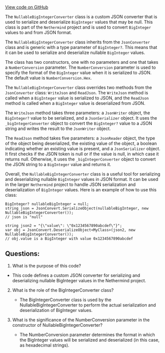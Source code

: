 [View code on GitHub](https://github.com/nethermindeth/nethermind/Nethermind.Serialization.Json/NullableBigIntegerConverter.cs)

The `NullableBigIntegerConverter` class is a custom JSON converter that is used to serialize and deserialize `BigInteger` values that may be null. This class is part of the `Nethermind` project and is used to convert `BigInteger` values to and from JSON format.

The `NullableBigIntegerConverter` class inherits from the `JsonConverter` class and is generic with a type parameter of `BigInteger?`. This means that it can be used to serialize and deserialize nullable `BigInteger` values.

The class has two constructors, one with no parameters and one that takes a `NumberConversion` parameter. The `NumberConversion` parameter is used to specify the format of the `BigInteger` value when it is serialized to JSON. The default value is `NumberConversion.Hex`.

The `NullableBigIntegerConverter` class overrides two methods from the `JsonConverter` class: `WriteJson` and `ReadJson`. The `WriteJson` method is called when a `BigInteger` value is serialized to JSON, and the `ReadJson` method is called when a `BigInteger` value is deserialized from JSON.

The `WriteJson` method takes three parameters: a `JsonWriter` object, the `BigInteger?` value to be serialized, and a `JsonSerializer` object. It uses the `_bigIntegerConverter` object to convert the `BigInteger?` value to a JSON string and writes the result to the `JsonWriter` object.

The `ReadJson` method takes five parameters: a `JsonReader` object, the type of the object being deserialized, the existing value of the object, a boolean indicating whether an existing value is present, and a `JsonSerializer` object. It first checks if the JSON token is null or if the value is null, in which case it returns null. Otherwise, it uses the `_bigIntegerConverter` object to convert the JSON string to a `BigInteger` value and returns it.

Overall, the `NullableBigIntegerConverter` class is a useful tool for serializing and deserializing nullable `BigInteger` values in JSON format. It can be used in the larger `Nethermind` project to handle JSON serialization and deserialization of `BigInteger` values. Here is an example of how to use this class:

```
BigInteger? nullableBigInteger = null;
string json = JsonConvert.SerializeObject(nullableBigInteger, new NullableBigIntegerConverter());
// json is "null"

string json2 = "{\"value\": \"0x1234567890abcdef\"}";
var obj = JsonConvert.DeserializeObject<MyClass>(json2, new NullableBigIntegerConverter());
// obj.value is a BigInteger with value 0x1234567890abcdef
```
## Questions: 
 1. What is the purpose of this code?
   - This code defines a custom JSON converter for serializing and deserializing nullable BigInteger values in the Nethermind project.

2. What is the role of the BigIntegerConverter class?
   - The BigIntegerConverter class is used by the NullableBigIntegerConverter to perform the actual serialization and deserialization of BigInteger values.

3. What is the significance of the NumberConversion parameter in the constructor of NullableBigIntegerConverter?
   - The NumberConversion parameter determines the format in which the BigInteger values will be serialized and deserialized (in this case, as hexadecimal strings).